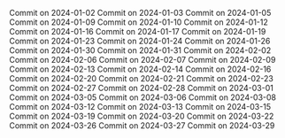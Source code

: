 Commit on 2024-01-02
Commit on 2024-01-03
Commit on 2024-01-05
Commit on 2024-01-09
Commit on 2024-01-10
Commit on 2024-01-12
Commit on 2024-01-16
Commit on 2024-01-17
Commit on 2024-01-19
Commit on 2024-01-23
Commit on 2024-01-24
Commit on 2024-01-26
Commit on 2024-01-30
Commit on 2024-01-31
Commit on 2024-02-02
Commit on 2024-02-06
Commit on 2024-02-07
Commit on 2024-02-09
Commit on 2024-02-13
Commit on 2024-02-14
Commit on 2024-02-16
Commit on 2024-02-20
Commit on 2024-02-21
Commit on 2024-02-23
Commit on 2024-02-27
Commit on 2024-02-28
Commit on 2024-03-01
Commit on 2024-03-05
Commit on 2024-03-06
Commit on 2024-03-08
Commit on 2024-03-12
Commit on 2024-03-13
Commit on 2024-03-15
Commit on 2024-03-19
Commit on 2024-03-20
Commit on 2024-03-22
Commit on 2024-03-26
Commit on 2024-03-27
Commit on 2024-03-29
